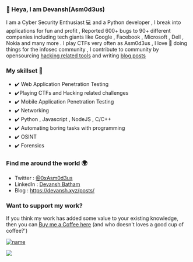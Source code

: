 ### 👋 Heya, I am Devansh(Asm0d3us) 

I am a Cyber Security Enthusiast 💻 and a Python developer , I break into applications for fun and profit , Reported 600+ bugs to 90+ different companies including tech giants like Google , Facebook , Microsoft  , Dell , Nokia and many more . I play CTFs very often as Asm0d3us , I love 💖 doing things for the infosec community , I contribute to community by opensourcing [hacking related tools](https://portswigger.net/daily-swig/paramspider-new-tool-helps-in-the-discovery-of-url-parameter-vulnerabilities) and writing [blog posts](https://medium.com/@Asm0d3us)

### My skillset 🔧
- ✔️ Web Application Penetration Testing 
-  ✔️Playing CTFs and Hacking related challenges
- ✔️ Mobile Application Penetration Testing
- ✔️ Networking 
- ✔️ Python , Javascript , NodeJS  , C/C++
- ✔️ Automating boring tasks with programming 
- ✔️ OSINT 
- ✔️ Forensics 

### Find me around the world 🌍
- Twitter : [@0xAsm0d3us](https://twitter.com/0xAsm0d3us)
- LinkedIn : [Devansh Batham](https://www.linkedin.com/in/devansh-batham-348b6916b/)
- Blog : https://devansh.xyz/posts/

### __Want to support my work?__
If you think my work has added some value to your existing knowledge, then you can [Buy me a Coffee here](https://www.buymeacoffee.com/Asm0d3us) (and who doesn't loves a good cup of coffee?')


[![name](https://img.buymeacoffee.com/api/?url=aHR0cHM6Ly9jZG4uYnV5bWVhY29mZmVlLmNvbS91cGxvYWRzL3Byb2ZpbGVfcGljdHVyZXMvMjAyMS8wOS8wMGU4ZGJjODc0NzI0MmRjYTJmNGJkMmMzMzQ1ODUzZC5wbmdAMzAwd18wZS53ZWJw&creator=Asm0d3us&is_creating=creating%20educational%20cybersecurity%20related%20content.&design_code=1&design_color=%235F7FFF&slug=Asm0d3us)](https://www.buymeacoffee.com/Asm0d3us)

![](https://komarev.com/ghpvc/?username=devanshbatham&color=brightgreen)
